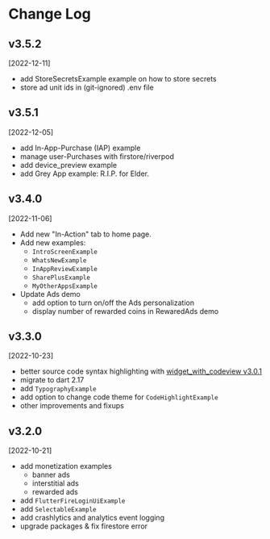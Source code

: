 # Change Log

## v3.5.2
[2022-12-11]
- add StoreSecretsExample example on how to store secrets
- store ad unit ids in (git-ignored) .env file

## v3.5.1
[2022-12-05]
- add In-App-Purchase (IAP) example
- manage user-Purchases with firstore/riverpod
- add device_preview example
- add Grey App example: R.I.P. for Elder.

## v3.4.0
[2022-11-06]
- Add new "In-Action" tab to home page.
- Add new examples:
  - `IntroScreenExample`
  - `WhatsNewExample`
  - `InAppReviewExample`
  - `SharePlusExample`
  - `MyOtherAppsExample`
- Update Ads demo
  - add option to turn on/off the Ads personalization
  - display number of rewarded coins in RewaredAds demo

## v3.3.0
[2022-10-23]
- better source code syntax highlighting with [widget_with_codeview v3.0.1](https://pub.dev/packages/widget_with_codeview)
- migrate to dart 2.17
- add `TypographyExample`
- add option to change code theme for `CodeHighlightExample`
- other improvements and fixups

## v3.2.0
[2022-10-21]
- add monetization examples
  - banner ads
  - interstitial ads
  - rewarded ads
- add `FlutterFireLoginUiExample`
- add `SelectableExample`
- add crashlytics and analytics event logging
- upgrade packages & fix firestore error